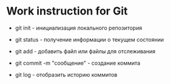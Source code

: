 # Work instruction for Git

* git init - инициализация локального репозитория 

* git status - получение информации о текущем состоянии 

* git add - добавить файл или файлы для отслеживания 

* git commit -m "сообщение" - создание коммита 

* git log - отобразить историю коммитов 
